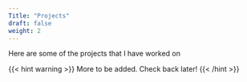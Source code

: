```yaml
---
Title: "Projects"
draft: false
weight: 2
---
```




Here are some of the projects that I have worked on

{{< hint warning >}}
More to be added. Check back later!
{{< /hint >}}
<!-- {{< list >}} -->